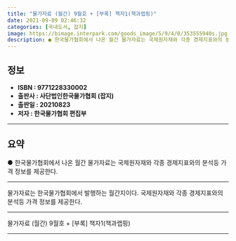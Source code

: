 ```yaml
---
title: "물가자료 (월간) 9월호 + [부록] 책자1(책과랩핑)"
date: 2021-09-09 02:46:32
categories: [국내도서, 잡지]
image: https://bimage.interpark.com/goods_image/5/9/4/0/353555940s.jpg
description: ● 한국물가협회에서 나온 월간 물가자료는 국제원자재와 각종 경제지표와의 분석등 가격 정보를 제공한다.
---
```


## **정보**

- **ISBN : 9771228330002**
- **출판사 : 사단법인한국물가협회 (잡지)**
- **출판일 : 20210823**
- **저자 : 한국물가협회 편집부**

------



## **요약**

●  한국물가협회에서 나온 월간 물가자료는 국제원자재와 각종 경제지표와의 분석등 가격 정보를 제공한다.

------

물가자료는 한국물가협회에서 발행하는 월간지이다. 국제원자재와 각종 경제지표와의 분석등 가격 정보를 제공한다.

------


물가자료 (월간) 9월호 + [부록] 책자1(책과랩핑) 

------


